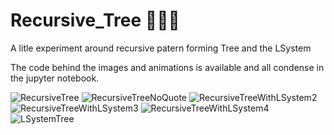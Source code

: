# Recursive_Tree 🌳🌿🌲

A litle experiment around recursive patern forming Tree and the LSystem

The code behind the images and animations is available and all condense in the jupyter notebook.

![RecursiveTree](https://user-images.githubusercontent.com/74248238/214870577-ffea4857-ca16-42f6-b715-270c6738e232.png)
![RecursiveTreeNoQuote](https://user-images.githubusercontent.com/74248238/214870651-fafa5419-41e3-4155-8970-361420d0f886.gif)
![RecursiveTreeWithLSystem2](https://user-images.githubusercontent.com/74248238/214870705-bc5f89de-9810-49f6-9a7a-18e037533c0c.png)
![RecursiveTreeWithLSystem3](https://user-images.githubusercontent.com/74248238/214870725-b1d9026d-a0cd-4b3a-8c05-5c596c260633.png)
![RecursiveTreeWithLSystem4](https://user-images.githubusercontent.com/74248238/214971453-d0082159-600e-46c0-b858-12b07e9beda0.png)
![LSystemTree](https://user-images.githubusercontent.com/74248238/214870740-31df81c8-7ede-4472-8a3e-2cf9a0898e93.gif)
